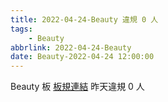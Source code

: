 ```yaml
---
title: 2022-04-24-Beauty 違規 0 人
tags:
    - Beauty
abbrlink: 2022-04-24-Beauty
date: Beauty-2022-04-24 12:00:00
---
```

Beauty 板 [板規連結](https://www.ptt.cc/bbs/Beauty/M.1630069980.A.84B.html)
昨天違規 0 人
